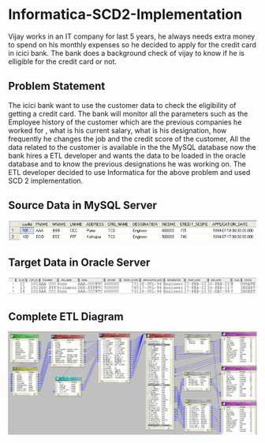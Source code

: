 # Informatica-SCD2-Implementation
Vijay works in an IT company for last 5 years, he always needs extra money to spend on his monthly expenses so he decided to apply for the credit card in icici bank. The bank does a background check of vijay to know if he is elligible for the credit card or not.

## Problem Statement
The icici bank want to use the customer data to check the eligibility of getting a credit card. The bank will monitor all the parameters such as the Employee history of the customer which are the previous companies he worked for , what is his current salary, what is his designation, how frequently he changes the job and the credit score of the customer, All the data related to the customer is available in the the MySQL database now the bank hires a ETL developer and wants the data to be loaded in the oracle database and to know the previous designations he was working on. The ETL developer decided to use Informatica for the above problem and used SCD 2 implementation.

## Source Data in MySQL Server

![alt_text](https://github.com/shreepadparakhi/Informatica_SCD2_Implementation/blob/main/SRCData.png?raw=true)

## Target Data in Oracle Server

![alt_text](https://github.com/shreepadparakhi/Informatica_SCD2_Implementation/blob/main/TargetData.png?raw=true)

## Complete ETL Diagram

![alt_text](https://github.com/shreepadparakhi/Informatica_SCD2_Implementation/blob/main/ETL_Diagram.png?raw=true)
